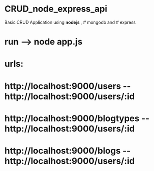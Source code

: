 # CRUD_node_express_api
Basic CRUD Application using <b>nodejs</b> , # mongodb and # express


# run --> node app.js

# urls:

# http://localhost:9000/users -- http://localhost:9000/users/:id

# http://localhost:9000/blogtypes -- http://localhost:9000/users/:id

# http://localhost:9000/blogs -- http://localhost:9000/users/:id
